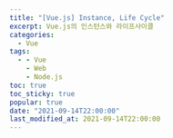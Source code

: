 ```yaml
---
title: "[Vue.js] Instance, Life Cycle"
excerpt: Vue.js의 인스턴스와 라이프사이클
categories:
  - Vue
tags:
  - - Vue
    - Web
    - Node.js
toc: true
toc_sticky: true
popular: true
date: "2021-09-14T22:00:00"
last_modified_at: 2021-09-14T22:00:00
---
```

